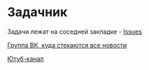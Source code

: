 # Задачник 

Задачи лежат на соседней закладке - [Issues](https://github.com/IEBelokamentsev/tasks/issues)

[Группа ВК, куда стекаются все новости](https://vk.com/ivan.belokamentsev)

[Ютуб-канал](https://www.youtube.com/@nmivan)

